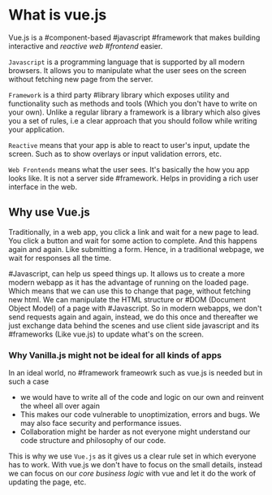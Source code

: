 # What is vue.js

Vue.js is a #component-based #javascript #framework that makes building interactive and _reactive_ _web #frontend_  easier. 

`Javascript` is a programming language that is supported by all modern browsers. It allows you to manipulate what the user sees on the screen without fetching new page from the server.

`Framework` is a third party #library library which exposes utility and functionality such as methods and tools (Which you don't have to write on your own). Unlike a regular library a framework is a library which also gives you a set of rules, i.e a clear approach that you should follow while writing your application.

`Reactive` means that your app is able to react to user's input, update the screen. Such as to show overlays or input validation errors, etc.

`Web Frontends` means what the user sees. It's basically the how you app looks like. It is not a server side #framework. Helps in providing a rich user interface in the web.

## Why use Vue.js

Traditionally, in a web app, you click a link and wait for a new page to lead. You click a button and wait for some action to complete. And this happens again and again. Like submitting a form. Hence, in a traditional webpage, we wait for responses all the time.

#Javascript, can help us speed things up. It allows us to create a more modern webapp as it has the advantage of running on the loaded page. Which means that we can use this to change that page, without fetching new html. We can manipulate the HTML structure or #DOM (Document Object Model) of a page with #Javascript. So in modern webapps, we don't send requests again and again, instead, we do this once and thereafter we just exchange data behind the scenes and use client side javascript and its #frameworks (Like vue.js) to update what's on the screen.

### Why Vanilla.js might not be ideal for all kinds of apps

In an ideal world, no #framework frameowrk such as vue.js is needed but in such a case 

* we would have to write all of the code and logic on our own and reinvent the wheel all over again
* This makes our code vulnerable to unoptimization, errors and bugs. We may also face security and performance issues. 
* Collaboration might be harder as not everyone might understand our code structure and philosophy of our code.

This is why we use `Vue.js` as it gives us a clear rule set in which everyone has to work. With vue.js we don't have to focus on the small details, instead we can focus on our _core business logic_ with vue and let it do the work of updating the page, etc. 



